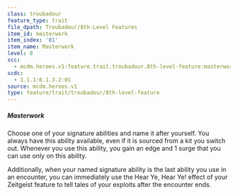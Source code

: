 ```yaml
---
class: troubadour
feature_type: trait
file_dpath: Troubadour/8th-Level Features
item_id: masterwork
item_index: '01'
item_name: Masterwork
level: 8
scc:
  - mcdm.heroes.v1:feature.trait.troubadour.8th-level-feature:masterwork
scdc:
  - 1.1.1:6.1.3.2:01
source: mcdm.heroes.v1
type: feature/trait/troubadour/8th-level-feature
---
```


##### Masterwork

Choose one of your signature abilities and name it after yourself. You always have this ability available, even if it is sourced from a kit you switch out. Whenever you use this ability, you gain an edge and 1 surge that you can use only on this ability.

Additionally, when your named signature ability is the last ability you use in an encounter, you can immediately use the Hear Ye, Hear Ye! effect of your Zeitgeist feature to tell tales of your exploits after the encounter ends.
